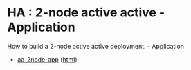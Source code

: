 # HA : 2-node active active - Application

How to build a 2-node active active deployment. - Application

* [aa-2node-app](src/site/markdown/index.md) ([html](https://tibcosoftware.github.io/tibco-streaming-samples/10.4.3/highavailability/aa-2node/aa-2node-app/))
